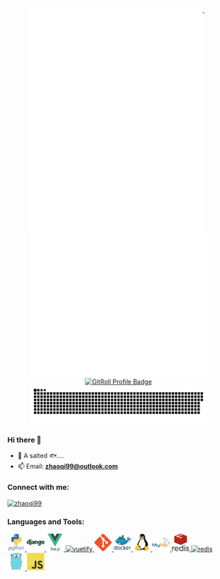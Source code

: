 <div align="center">
  <a href="#">
    <img width="400" align="top" src="https://raw.githubusercontent.com/ZhaoQi99/ZhaoQi99/dist/metrics/github-metrics-left.svg" />
  </a>
   
  <a href="#">
    <img width="400" align="top" src="https://raw.githubusercontent.com/ZhaoQi99/ZhaoQi99/dist/metrics/github-metrics-right.svg" />
  </a>
</div>

<div align="center">
  <a href="https://gitroll.io/profile/ujQ8iHSM5ZJUFkeF9JG1YdM8xm873" target="_blank">
    <img width="400" src="https://gitroll.io/api/badges/profiles/v1/ujQ8iHSM5ZJUFkeF9JG1YdM8xm873" alt="GitRoll Profile Badge"/>
  </a>

  <a href="#">
    <img width="400" align="github-contribution-grid-snake-blue.svg" src="https://raw.githubusercontent.com/ZhaoQi99/ZhaoQi99/dist/github-contribution-grid-snake-blue.svg" />
  </a>
</div>

### Hi there 👋
- 🔭  A salted 🐟....
- 📫 Email: **[zhaoqi99@outlook.com](mailto:zhaoqi99@outlook.com)**

<h3 align="left">Connect with me:</h3>
<p align="left">
  <a href="https://linkedin.com/in/zhaoqi99" target="blank">
    <img
      align="center"
      src="https://raw.githubusercontent.com/rahuldkjain/github-profile-readme-generator/master/src/images/icons/Social/linked-in-alt.svg"
      alt="zhaoqi99"
      height="30"
      width="40"
  /></a>
</p>

<h3 align="left">Languages and Tools:</h3>
<p align="left">
  <a href="https://www.python.org" target="_blank" rel="noreferrer">
    <img src="https://raw.githubusercontent.com/devicons/devicon/master/icons/python/python-original-wordmark.svg" alt="python" width="40" height="40" />
  </a>
  <a href="https://www.djangoproject.com/" target="_blank" rel="noreferrer">
    <img src="https://raw.githubusercontent.com/devicons/devicon/master/icons/django/django-plain-wordmark.svg" alt="django" width="40" height="40" />
  </a>
  <a href="https://vuejs.org/" target="_blank" rel="noreferrer">
    <img src="https://raw.githubusercontent.com/devicons/devicon/master/icons/vuejs/vuejs-original-wordmark.svg" alt="vuejs" width="40" height="40" />
  </a>
  <a href="https://vuetifyjs.com/en/" target="_blank" rel="noreferrer">
    <img src="https://bestofjs.org/logos/vuetify.svg" alt="vuetify" width="40" height="40" />
  </a>
  <a href="https://git-scm.com/" target="_blank" rel="noreferrer">
    <img src="https://raw.githubusercontent.com/devicons/devicon/master/icons/git/git-plain.svg" alt="git" width="40" height="40" />
  </a>
  <a href="https://www.docker.com/" target="_blank" rel="noreferrer">
    <img src="https://raw.githubusercontent.com/devicons/devicon/master/icons/docker/docker-original-wordmark.svg" alt="docker" width="40" height="40" />
  </a>
  <a href="https://www.linux.org/" target="_blank" rel="noreferrer">
    <img src="https://raw.githubusercontent.com/devicons/devicon/master/icons/linux/linux-original.svg" alt="linux" width="40" height="40" />
  </a>
  <a href="https://www.mysql.com/" target="_blank" rel="noreferrer">
    <img src="https://raw.githubusercontent.com/devicons/devicon/master/icons/mysql/mysql-original-wordmark.svg" alt="mysql" width="40" height="40" />
  </a>
  <a href="https://redis.io" target="_blank" rel="noreferrer">
    <img src="https://raw.githubusercontent.com/devicons/devicon/master/icons/redis/redis-original-wordmark.svg" alt="redis" width="40" height="40" />
  </a>
  <a href="https://www.influxdata.com/products/influxdb-overview/" target="_blank" rel="noreferrer" />
    <img src="https://influxdata.github.io/branding/img/downloads/influxdata-logo--symbol--pool.svg" alt="redis" width="40" height="40" />
  </a>
  <a href="https://go.dev" target="_blank" rel="noreferrer"/>
    <img src="https://raw.githubusercontent.com/devicons/devicon/master/icons/go/go-original.svg" alt="go" width="40" height="40" />
  </a>
    <a href="https://developer.mozilla.org/zh-CN/docs/Web/JavaScript" target="_blank" rel="noreferrer"/>
    <img src="https://raw.githubusercontent.com/devicons/devicon/master/icons/javascript/javascript-original.svg" alt="javascript" width="40" height="40" />
  </a>
</p>


<!--  ### Recent Activity -->
<!--START_SECTION:activity-->
<!-- 
1. ❗ Opened issue [#111](https://github.com/ZhaoQi99/ZhaoQi99.github.io/issues/111) in [ZhaoQi99/ZhaoQi99.github.io](https://github.com/ZhaoQi99/ZhaoQi99.github.io)
2. 🎉 Merged PR [#3](https://github.com/ZhaoQi99/django-softdelete-mixin/pull/3) in [ZhaoQi99/django-softdelete-mixin](https://github.com/ZhaoQi99/django-softdelete-mixin)
3. 💪 Opened PR [#3](https://github.com/ZhaoQi99/django-softdelete-mixin/pull/3) in [ZhaoQi99/django-softdelete-mixin](https://github.com/ZhaoQi99/django-softdelete-mixin)
4. 🔒 Closed issue [#1](https://github.com/snnucs/Introduction/issues/1) in [snnucs/Introduction](https://github.com/snnucs/Introduction)
5. 🚀 Published release [v0.1.0](https://github.com/v0.1.0) in [ZhaoQi99/drf-access-key](https://github.com/ZhaoQi99/drf-access-key)
 -->   
<!--END_SECTION:activity-->

<!-- 
![ZhaoQi99's github stats](https://github-readme-stats-zhaoqi99.vercel.app/api?username=zhaoqi99&show_icons=true&count_private=true&theme=tokyonight&hide_title=true)
![Top Langs](https://github-readme-stats-zhaoqi99.vercel.app/api/top-langs/?username=zhaoqi99&theme=tokyonight&hide=html)
![ZhaoQi99's github activity graph](https://zhaoqi99-readme-activity-graph.herokuapp.com/graph?username=ZhaoQi99&theme=redical)
-->

<!-- 
![ZhaoQi99's github contribution grid snake](https://raw.githubusercontent.com/ZhaoQi99/ZhaoQi99/dist/github-contribution-grid-snake-blue.svg)
 -->   
